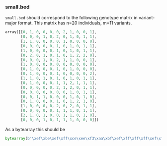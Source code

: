 ### small.bed

`small.bed` should correspond to the following genotype matrix in variant-major format.
This matrix has n=20 individuals, m=11 variants.

```python
array([[0, 1, 0, 0, 0, 0, 2, 1, 0, 0, 1],
       [0, 0, 0, 1, 0, 2, 0, 1, 0, 1, 1],
       [1, 1, 0, 0, 0, 0, 1, 0, 0, 0, 0],
       [0, 0, 0, 0, 0, 1, 0, 1, 0, 1, 1],
       [1, 0, 0, 0, 0, 1, 0, 1, 0, 1, 1],
       [0, 2, 0, 1, 0, 1, 0, 1, 2, 2, 0],
       [0, 0, 0, 1, 0, 2, 1, 1, 0, 0, 1],
       [1, 0, 0, 0, 0, 0, 0, 0, 0, 0, 0],
       [0, 1, 0, 0, 0, 1, 0, 1, 0, 0, 0],
       [0, 1, 0, 0, 0, 1, 0, 0, 0, 0, 2],
       [1, 1, 0, 1, 0, 1, 0, 1, 0, 1, 1],
       [0, 1, 0, 0, 0, 1, 1, 2, 1, 1, 1],
       [0, 0, 0, 0, 0, 2, 1, 2, 0, 1, 1],
       [0, 0, 0, 0, 0, 0, 0, 1, 0, 1, 1],
       [0, 0, 1, 1, 0, 0, 0, 1, 0, 1, 0],
       [0, 1, 0, 0, 0, 1, 0, 1, 2, 1, 0],
       [1, 0, 0, 0, 0, 2, 0, 2, 0, 1, 1],
       [0, 0, 0, 0, 0, 1, 1, 1, 0, 1, 1],
       [2, 1, 0, 1, 0, 0, 1, 1, 0, 1, 0],
       [0, 0, 0, 1, 0, 1, 1, 1, 0, 0, 0]])
```

As a bytearray this should be

```python
bytearray(b'\xef\xbe\xef\xff\xce\xee\xf3\xaa\xbf\xef\xff\xff\xff\xef\xff\xfb\xeb\xef\xef\xaf\xff\xff\xff\xff\xff\xb3\xca\xaa\xbc\xb8\xec\xef\xbf\xfe\xab\xba\xea.\xa8\xa8\xff\xf3\xbf?\xff\xbb\xf2\xaf\xaa\xea\xba\xee\xa3\xfa\xfa')
```